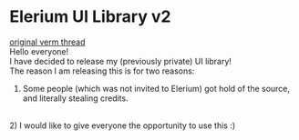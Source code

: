 # Elerium UI Library v2
[original verm thread](https://v3rmillion.net/showthread.php?tid=959294)
<br>
Hello everyone!
<br>
I have decided to release my (previously private) UI library!
<br>
The reason I am releasing this is for two reasons:
<br>
1) Some people (which was not invited to Elerium) got hold of the source, and literally stealing credits.
<br>
2) I would like to give everyone the opportunity to use this :)
